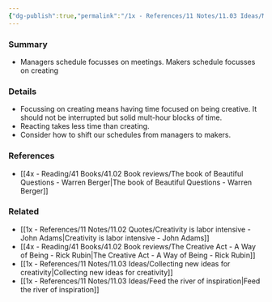 ```yaml
---
{"dg-publish":true,"permalink":"/1x - References/11 Notes/11.03 Ideas/Managers schedule vs Makers schedule/","title":"Managers schedule vs Makers schedule","noteIcon":""}
---
```



### Summary
- Managers schedule focusses on meetings. Makers schedule focusses on creating

### Details
- Focussing on creating means having time focused on being creative. It should not be interrupted but solid mult-hour blocks of time.
- Reacting takes less time than creating.
- Consider how to shift our schedules from managers to makers.

### References
- [[4x - Reading/41 Books/41.02 Book reviews/The book of Beautiful Questions - Warren Berger\|The book of Beautiful Questions - Warren Berger]]

### Related
- [[1x - References/11 Notes/11.02 Quotes/Creativity is labor intensive - John Adams\|Creativity is labor intensive - John Adams]]
- [[4x - Reading/41 Books/41.02 Book reviews/The Creative Act - A Way of Being - Rick Rubin\|The Creative Act - A Way of Being - Rick Rubin]]
- [[1x - References/11 Notes/11.03 Ideas/Collecting new ideas for creativity\|Collecting new ideas for creativity]]
- [[1x - References/11 Notes/11.03 Ideas/Feed the river of inspiration\|Feed the river of inspiration]]